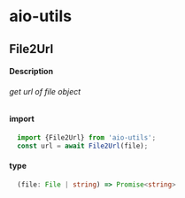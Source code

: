 # aio-utils

## File2Url
#### Description
###### get url of file object
#### import
```typescript
  import {File2Url} from 'aio-utils';
  const url = await File2Url(file);
```
#### type
```typescript
  (file: File | string) => Promise<string>
```
